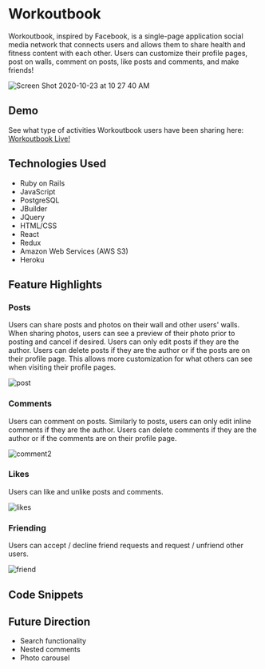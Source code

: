 # Workoutbook
Workoutbook, inspired by Facebook, is a single-page application social media network that connects users and allows them to share health and fitness content with each other. Users can customize their profile pages, post on walls, comment on posts, like posts and comments, and make friends!

![Screen Shot 2020-10-23 at 10 27 40 AM](https://user-images.githubusercontent.com/60491357/97035629-78356e80-151b-11eb-9b8a-9dcbf0b1418e.png)

## Demo
See what type of activities Workoutbook users have been sharing here: [Workoutbook Live!](https://workoutbook-nate.herokuapp.com/#/)
## Technologies Used
+ Ruby on Rails
+ JavaScript
+ PostgreSQL
+ JBuilder
+ JQuery
+ HTML/CSS
+ React
+ Redux
+ Amazon Web Services (AWS S3)
+ Heroku
## Feature Highlights
### Posts
Users can share posts and photos on their wall and other users' walls. When sharing photos, users can see a preview of their photo prior to posting and cancel if desired. Users can only edit posts if they are the author. Users can delete posts if they are the author or if the posts are on their profile page. This allows more customization for what others can see when visiting their profile pages.

![post](https://user-images.githubusercontent.com/60491357/98750245-4cffab80-2372-11eb-8c41-a478ada482da.gif)
### Comments
Users can comment on posts. Similarly to posts, users can only edit inline comments if they are the author. Users can delete comments if they are the author or if the comments are on their profile page.

![comment2](https://user-images.githubusercontent.com/60491357/98743837-8c73cb00-2365-11eb-9834-3c3ecb3dd3d1.gif)
### Likes
Users can like and unlike posts and comments.

![likes](https://user-images.githubusercontent.com/60491357/98742851-fb502480-2363-11eb-8753-59969f1936a8.gif)
### Friending
Users can accept / decline friend requests and request / unfriend other users.

![friend](https://user-images.githubusercontent.com/60491357/98750786-aae0c300-2373-11eb-8a82-c660a24b32ee.gif)
## Code Snippets

## Future Direction
+ Search functionality
+ Nested comments
+ Photo carousel
